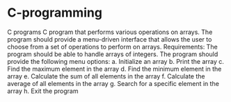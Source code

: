 # C-programming
C programs 
C program that performs various operations on arrays. The program should provide a menu-driven interface that allows the user to choose from a set of operations to perform on arrays.
Requirements:
The program should be able to handle arrays of integers.
The program should provide the following menu options: 
a. Initialize an array 
b. Print the array 
c. Find the maximum element in the array 
d. Find the minimum element in the array 
e. Calculate the sum of all elements in the array 
f. Calculate the average of all elements in the array 
g. Search for a specific element in the array 
h. Exit the program
